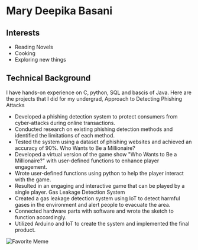 # Mary Deepika Basani

## Interests

- Reading Novels 
- Cooking
- Exploring new things

## Technical Background

I have hands-on experience on C, python, SQL and bascis of Java. Here are the projects that I did for my undergrad, 
Approach to Detecting Phishing Attacks
- Developed a phishing detection system to protect consumers from cyber-attacks during online transactions.
- Conducted research on existing phishing detection methods and identified the limitations of each method.
- Tested the system using a dataset of phishing websites and achieved an accuracy of 90%.
Who Wants to Be a Millionaire?
- Developed a virtual version of the game show "Who Wants to Be a Millionaire?" with user-defined functions to enhance
player engagement.
- Wrote user-defined functions using python to help the player interact with the game.
- Resulted in an engaging and interactive game that can be played by a single player.
Gas Leakage Detection System
- Created a gas leakage detection system using IoT to detect harmful gases in the environment and alert people to evacuate
the area.
- Connected hardware parts with software and wrote the sketch to function accordingly.
- Utilized Arduino and IoT to create the system and implemented the final product.

![Favorite Meme](https://www.google.com/url?sa=i&url=https%3A%2F%2Fblog.writersdomain.net%2F7-more-bad-writing-habits-to-kick-in-2016%2Fmichael-scott-sentence-meme%2F&psig=AOvVaw03E2zlfpQEz9o7XefKJbfw&ust=1695822505484000&source=images&cd=vfe&opi=89978449&ved=0CA8QjRxqFwoTCNjixaK1yIEDFQAAAAAdAAAAABAJ)